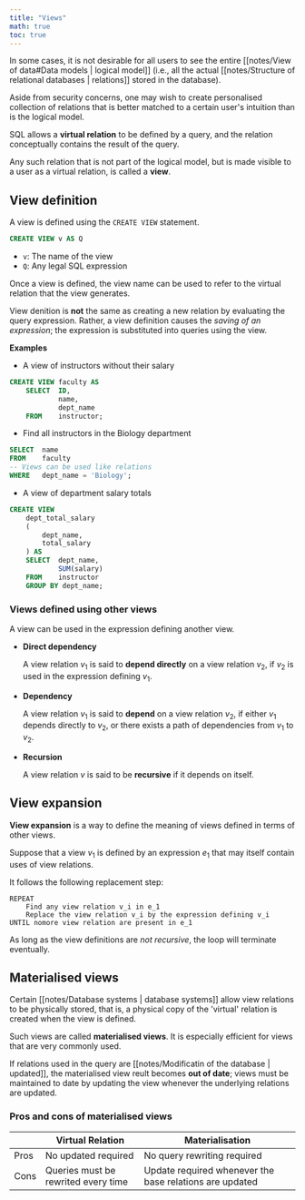 ```yaml
---
title: "Views"
math: true
toc: true
---
```


In some cases, it is not desirable for all users to see the entire [[notes/View of data#Data models | logical model]] (i.e., all the actual [[notes/Structure of relational databases | relations]] stored in the database).

Aside from security concerns, one may wish to create personalised collection of relations that is better matched to a certain user's intuition than is the logical model.

SQL allows a **virtual relation** to be defined by a query, and the relation conceptually contains the result of the query.

Any such relation that is not part of the logical model, but is made visible to a user as a virtual relation, is called a **view**.

## View definition
A view is defined using the `CREATE VIEW` statement.
```sql
CREATE VIEW v AS Q
```
- `v`: The name of the view
- `Q`: Any legal SQL expression

Once a view is defined, the view name can be used to refer to the virtual relation that the view generates.

View denition is **not** the same as creating a new relation by evaluating the query expression. Rather, a view definition causes the _saving of an expression_; the expression is substituted into queries using the view.

**Examples**
- A view of instructors without their salary
```sql
CREATE VIEW faculty AS
    SELECT  ID,
            name,
            dept_name
    FROM    instructor;
```
- Find all instructors in the Biology department
```sql
SELECT  name
FROM    faculty
-- Views can be used like relations
WHERE   dept_name = 'Biology';
```
- A view of department salary totals
```sql
CREATE VIEW 
    dept_total_salary
    (
        dept_name,
        total_salary
    ) AS
    SELECT  dept_name,
            SUM(salary)
    FROM    instructor
    GROUP BY dept_name;
```

### Views defined using other views
A view can be used in the expression defining another view.

- **Direct dependency**
  
  A view relation $v_1$ is said to **depend directly** on a view relation $v_2$, if $v_2$ is used in the expression defining $v_1$.

- **Dependency**

  A view relation $v_1$ is said to **depend** on a view relation $v_2$, if either $v_1$ depends directly to $v_2$, or there exists a path of dependencies from $v_1$ to $v_2$.

- **Recursion**
  
  A view relation $v$ is said to be **recursive** if it depends on itself.

## View expansion
**View expansion** is a way to define the meaning of views defined in terms of other views.

Suppose that a view $v_1$ is defined by an expression $e_1$ that may itself contain uses of view relations.

It follows the following replacement step:
```
REPEAT
    Find any view relation v_i in e_1
    Replace the view relation v_i by the expression defining v_i
UNTIL nomore view relation are present in e_1
```
As long as the view definitions are _not recursive_, the loop will terminate eventually.

## Materialised views
Certain [[notes/Database systems | database systems]] allow view relations to be physically stored, that is, a physical copy of the 'virtual' relation is created when the view is defined.

Such views are called **materialised views**. It is especially efficient for views that are very commonly used.

If relations used in the query are [[notes/Modificatin of the database | updated]], the materialised view reult becomes **out of date**; views must be maintained to date by updating the view whenever the underlying relations are updated.

### Pros and cons of materialised views
|      | Virtual Relation    | Materialisation             |
|------|---------------------|-----------------------------|
| Pros | No updated required | No query rewriting required |
| Cons | Queries must be rewrited every time | Update required whenever the base relations are updated |